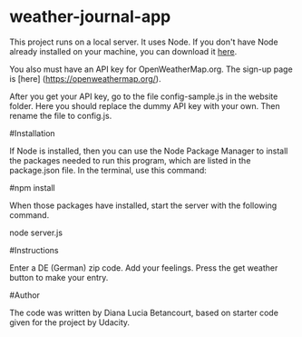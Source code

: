 # weather-journal-app


This project runs on a local server. It uses Node. If you don't have Node already installed on your machine, you can download it [here](https://nodejs.org/en/download/). 

You also must have an API key for OpenWeatherMap.org. The sign-up page is [here] (https://openweathermap.org/).

After you get your API key, go to the file config-sample.js in the website folder. Here you should replace the dummy API key with your own. Then rename the file to config.js.

#Installation

If Node is installed, then you can use the Node Package Manager to install the packages needed to run this program, which are listed in the package.json file. In the terminal, use this command:

#npm install

When those packages have installed, start the server with the following command.

node server.js

#Instructions

Enter a DE (German) zip code. Add your feelings. Press the get weather button to make your entry.

#Author

The code was written by Diana Lucia Betancourt, based on starter code given for the project by Udacity.
